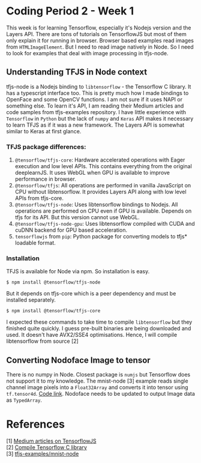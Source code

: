 # Coding Period 2 - Week 1

This week is for learning Tensorflow, especially it's Nodejs version and the Layers API. 
There are tons of tutorials on TensorflowJS but most of them only explain it for running in browser. 
Browser based examples read images from `HTMLImageElement`. But I need to read image natively in Node. 
So I need to look for examples that deal with image processing in tfjs-node.

## Understanding TFJS in Node context
tfjs-node is a Nodejs binding to `libtensorflow` - the Tensorflow C library. 
It has a typescript interface too. This is pretty much how I made bindings to OpenFace and some OpenCV functions. 
I am not sure if it uses NAPI or something else. 
To learn it's API, I am reading their Medium articles and code samples from tfjs-examples repository. 
I have little experience with `Tensorflow` in `Python` but the lack of `numpy` and `Keras` API makes it necessary to learn TFJS as if it was a new framework. 
The Layers API is somewhat similar to Keras at first glance.

### TFJS package differences:
1. `@tensorflow/tfjs-core`: Hardware accelerated operations with Eager execution and low level APIs. This contains everything from the original deeplearnJS. It uses WebGL when GPU is available to improve performance in browser.
2. `@tensorflow/tfjs`: All operations are performed in vanilla JavaScript on CPU without libtensorflow. It provides Layers API along with low level APIs from tfjs-core. 
3. `@tensorflow/tfjs-node`: Uses libtensorflow bindings to Nodejs. All operations are performed on CPU even if GPU is available. Depends on tfjs for its API. But this version cannot use WebGL.
4. `@tensorflow/tfjs-node-gpu`: Uses libtensorflow compiled with CUDA and cuDNN backend for GPU based acceleration.
5. `tensorflowjs` from `pip`: Python package for converting models to tfjs* loadable format.

### Installation
TFJS is available for Node via npm. So installation is easy.
```
$ npm install @tensorflow/tfjs-node
```
But it depends on tfjs-core which is a peer dependency and must be installed separately.
```
$ npm install @tensorflow/tfjs-core
```
I expected these commands to take time to compile `libtensorflow` but they finished quite quickly. 
I guess pre-built binaries are being downloaded and used. It doesn't have AVX2/SSE4 optimisations. 
Hence, I will compile libtensorflow from source [2]

## Converting Nodoface Image to tensor
There is no numpy in Node. 
Closest package is `numjs` but Tensorflow does not support it to my knowledge. 
The mnist-node [3] example reads single channel image pixels into a `Float32Array` and converts it into tensor using `tf.tensor4d`. 
[Code link](https://github.com/tensorflow/tfjs-examples/blob/master/mnist-node/data.js#L166). 
Nodoface needs to be updated to output Image data as `TypedArray`.

# References
[1] [Medium articles on TensorflowJS](https://medium.com/tensorflow/tagged/javascript)  
[2] [Compile Tensorflow C library](https://github.com/tensorflow/tensorflow/blob/master/tensorflow/tools/lib_package/README.md)     
[3] [tfjs-examples/mnist-node](https://github.com/tensorflow/tfjs-examples/tree/master/mnist-node)      
